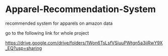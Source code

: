 # Apparel-Recommendation-System
recommended system for apparels on amazon data

go to the following link for whole project

https://drive.google.com/drive/folders/1Won6TsLsfVSiuuPWtgn5a3iiRwY9X_EQ?usp=sharing
